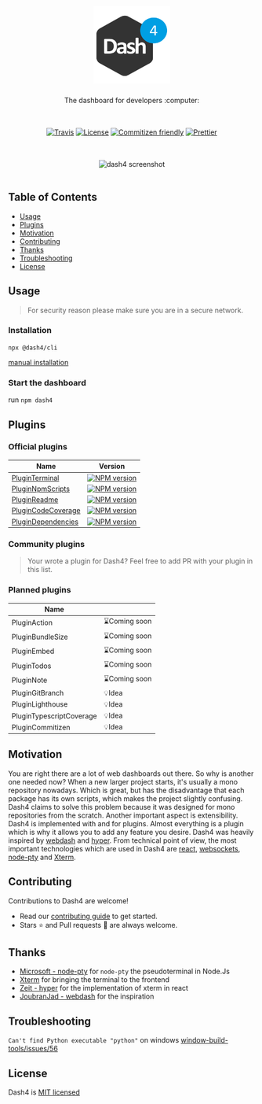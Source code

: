 
<div align="center">
<br />
  <h1>
    <img src="/packages/client/src/components/Header/dash4_256.png" alt="Dash4 Logo" width="156" />
  </h1>
The dashboard for developers :computer:
<br />
<br />
<br />

[![Travis](https://img.shields.io/travis/dash4/master.svg)](https://travis-ci.org/smollweide/dash4) [![License](https://img.shields.io/badge/license-MIT-green.svg)](http://opensource.org/licenses/MIT) [![Commitizen friendly](https://img.shields.io/badge/commitizen-friendly-brightgreen.svg)](http://commitizen.github.io/cz-cli/) [![Prettier](https://img.shields.io/badge/Code%20Style-Prettier-green.svg)](https://github.com/prettier/prettier)


<br />
<br />

<img src="https://user-images.githubusercontent.com/2912007/57101809-4bd3d400-6d22-11e9-95af-0a146d039777.png" alt="dash4 screenshot" width="1000" />

<br />
<br />
</div>

## Table of Contents

* [Usage](#usage)
* [Plugins](#plugins)
* [Motivation](#motivation)
* [Contributing](#contributing)
* [Thanks](#thanks)
* [Troubleshooting](#troubleshooting)
* [License](#license)

## <a name="usage">Usage</a>

> For security reason please make sure you are in a secure network.

### Installation

```shell
npx @dash4/cli
```

[manual installation](./docs/manual-installation.md)

### Start the dashboard

run `npm dash4`

## <a name="plugins">Plugins</a>

### Official plugins

| Name          | Version       |
| ------------- |-------------|
| [PluginTerminal](https://github.com/smollweide/dash4/blob/master/plugins/plugin-terminal/README.md) | [![NPM version](https://badge.fury.io/js/%40dash4%2Fplugin-terminal.svg)](https://www.npmjs.com/package/@dash4/plugin-terminal) |
| [PluginNpmScripts](https://github.com/smollweide/dash4/blob/master/plugins/plugin-npm-scripts/README.md) | [![NPM version](https://badge.fury.io/js/%40dash4%2Fplugin-npm-scripts.svg)](https://www.npmjs.com/package/@dash4/plugin-npm-scripts) |
| [PluginReadme](https://github.com/smollweide/dash4/blob/master/plugins/plugin-readme/README.md) | [![NPM version](https://badge.fury.io/js/%40dash4%2Fplugin-readme.svg)](https://www.npmjs.com/package/@dash4/plugin-readme) |
| [PluginCodeCoverage](https://github.com/smollweide/dash4/blob/master/plugins/plugin-code-coverage/README.md) | [![NPM version](https://badge.fury.io/js/%40dash4%2Fplugin-code-coverage.svg)](https://www.npmjs.com/package/@dash4/plugin-code-coverage) |
| [PluginDependencies](https://github.com/smollweide/dash4/blob/master/plugins/plugin-dependencies/README.md) | [![NPM version](https://badge.fury.io/js/%40dash4%2Fplugin-dependencies.svg)](https://www.npmjs.com/package/@dash4/plugin-dependencies) |

### Community plugins

> Your wrote a plugin for Dash4? Feel free to add PR with your plugin in this list.

### Planned plugins

| Name          |        |
| ------------- |-------------|
| PluginAction | ⌛Coming soon |
| PluginBundleSize | ⌛Coming soon |
| PluginEmbed | ⌛Coming soon |
| PluginTodos | ⌛Coming soon |
| PluginNote | ⌛Coming soon |
| PluginGitBranch | 💡Idea |
| PluginLighthouse | 💡Idea |
| PluginTypescriptCoverage | 💡Idea |
| PluginCommitizen | 💡Idea |

## <a name="motivation">Motivation</a>

You are right there are a lot of web dashboards out there. So why is another one needed now?
When a new larger project starts, it's usually a mono repository nowadays. Which is great, but has the disadvantage that each package has its own scripts, which makes the project slightly confusing. Dash4 claims to solve this problem because it was designed for mono repositories from the scratch. Another important aspect is extensibility. Dash4 is implemented with and for plugins. Almost everything is a plugin which is why it allows you to add any feature you desire. Dash4 was heavily inspired by [webdash](https://github.com/jadjoubran/webdash) and [hyper](https://github.com/zeit/hyper). From technical point of view, the most important technologies which are used in Dash4 are [react](https://reactjs.org/), [websockets](https://developer.mozilla.org/en-US/docs/Web/API/WebSockets_API), [node-pty](https://github.com/Microsoft/node-pty) and [Xterm](https://github.com/xtermjs/xterm.js).

## <a name="contributing">Contributing</a>

Contributions to Dash4 are welcome!

* Read our [contributing guide](https://github.com/smollweide/dash4/blob/master/CONTRIBUTING.md) to get started.
* Stars :star: and Pull requests :pencil: are always welcome.

## <a name="thanks">Thanks</a>

- [Microsoft - node-pty](https://github.com/Microsoft/node-pty) for `node-pty` the pseudoterminal in Node.Js
- [Xterm](https://github.com/xtermjs/xterm.js) for bringing the terminal to the frontend
- [Zeit - hyper](https://github.com/zeit/hyper) for the implementation of xterm in react
- [JoubranJad - webdash](https://github.com/jadjoubran/webdash) for the inspiration

## <a name="troubleshooting">Troubleshooting</a>

`Can't find Python executable "python"` on windows
[window-build-tools/issues/56](https://github.com/felixrieseberg/windows-build-tools/issues/56)

## <a name="license">License</a>

Dash4 is [MIT licensed](./LICENSE)
